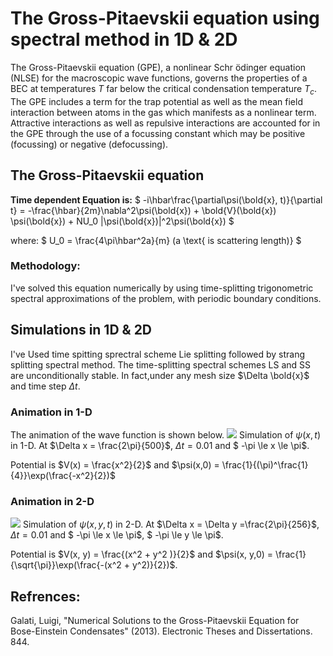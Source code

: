 # The Gross-Pitaevskii equation using spectral method in 1D & 2D

The Gross-Pitaevskii equation (GPE), a nonlinear Schr ̈odinger equation (NLSE)
for the macroscopic wave functions, governs the properties of a BEC at temperatures
$T$ far below the critical condensation temperature $T_c$. The GPE includes a term for
the trap potential as well as the mean field interaction between atoms in the gas which
manifests as a nonlinear term. Attractive interactions as well as repulsive interactions
are accounted for in the GPE through the use of a focussing constant which may be
positive (focussing) or negative (defocussing). 

## The Gross-Pitaevskii equation
**Time dependent Equation is:**
$
-i\hbar\frac{\partial\psi(\bold{x}, t)}{\partial t} = -\frac{\hbar}{2m}\nabla^2\psi(\bold{x}) + \bold{V}(\bold{x}) \psi(\bold{x})  + NU_0 |\psi(\bold{x})|^2\psi(\bold{x})
$

where:
$
U_0 = \frac{4\pi\hbar^2a}{m} (a \text{ is scattering length)}
$
### Methodology: ###
I've solved this equation numerically by using  time-splitting trigonometric spectral approximations of the problem, with periodic boundary conditions. 
## Simulations in 1D & 2D
I've Used time spitting sprectral scheme Lie splitting followed by strang splitting spectral method.
The time-splitting spectral schemes LS and SS are unconditionally
stable. In fact,under any mesh size $\Delta \bold{x}$ and time step $\Delta t$.

### Animation in 1-D
The animation of the wave function is shown below.
![](animation-1D.gif)
Simulation of $\psi(x, t)$ in 1-D. At $\Delta x = \frac{2\pi}{500}$, $\Delta t = 0.01$ and $ -\pi \le x \le \pi$.

Potential is $V(x) = \frac{x^2}{2}$ and $\psi(x,0) = \frac{1}{(\pi)^\frac{1}{4}}\exp(\frac{-x^2}{2})$

### Animation in 2-D
![](animation-2D.gif)
Simulation of $\psi(x,y, t)$ in 2-D. At $\Delta x = \Delta y =\frac{2\pi}{256}$, $\Delta t = 0.01$ and $ -\pi \le x \le \pi$, $ -\pi \le y \le \pi$.

Potential is $V(x, y) = \frac{(x^2 + y^2 )}{2}$ and $\psi(x, y,0) = \frac{1}{\sqrt{\pi}}\exp(\frac{-(x^2 + y^2)}{2})$.


## Refrences: ##

Galati, Luigi, "Numerical Solutions to the Gross-Pitaevskii Equation for Bose-Einstein 
Condensates" (2013). Electronic Theses and Dissertations. 844. 